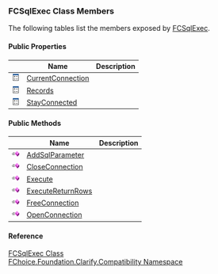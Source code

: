 ﻿### FCSqlExec Class Members

The following tables list the members exposed by [FCSqlExec](FChoice.Foundation.Clarify.Compatibility~FChoice.Foundation.Clarify.Compatibility.FCSqlExec.md).

#### Public Properties

|   | Name | Description |
| --- | --- | --- |
| ![Public Property](dotnetimages/publicProperty.png) | [CurrentConnection](FChoice.Foundation.Clarify.Compatibility~FChoice.Foundation.Clarify.Compatibility.FCSqlExec~CurrentConnection.md) |   |
| ![Public Property](dotnetimages/publicProperty.png) | [Records](FChoice.Foundation.Clarify.Compatibility~FChoice.Foundation.Clarify.Compatibility.FCSqlExec~Records.md) |   |
| ![Public Property](dotnetimages/publicProperty.png) | [StayConnected](FChoice.Foundation.Clarify.Compatibility~FChoice.Foundation.Clarify.Compatibility.FCSqlExec~StayConnected.md) |   |



#### Public Methods

|   | Name | Description |
| --- | --- | --- |
| ![Public Method](dotnetimages/publicMethod.png) | [AddSqlParameter](FChoice.Foundation.Clarify.Compatibility~FChoice.Foundation.Clarify.Compatibility.FCSqlExec~AddSqlParameter.md) |   |
| ![Public Method](dotnetimages/publicMethod.png) | [CloseConnection](FChoice.Foundation.Clarify.Compatibility~FChoice.Foundation.Clarify.Compatibility.FCSqlExec~CloseConnection.md) |   |
| ![Public Method](dotnetimages/publicMethod.png) | [Execute](FChoice.Foundation.Clarify.Compatibility~FChoice.Foundation.Clarify.Compatibility.FCSqlExec~Execute.md) |   |
| ![Public Method](dotnetimages/publicMethod.png) | [ExecuteReturnRows](FChoice.Foundation.Clarify.Compatibility~FChoice.Foundation.Clarify.Compatibility.FCSqlExec~ExecuteReturnRows.md) |   |
| ![Public Method](dotnetimages/publicMethod.png) | [FreeConnection](FChoice.Foundation.Clarify.Compatibility~FChoice.Foundation.Clarify.Compatibility.FCSqlExec~FreeConnection.md) |   |
| ![Public Method](dotnetimages/publicMethod.png) | [OpenConnection](FChoice.Foundation.Clarify.Compatibility~FChoice.Foundation.Clarify.Compatibility.FCSqlExec~OpenConnection.md) |   |





#### Reference

[FCSqlExec Class](FChoice.Foundation.Clarify.Compatibility~FChoice.Foundation.Clarify.Compatibility.FCSqlExec.md)  
[FChoice.Foundation.Clarify.Compatibility Namespace](FChoice.Foundation.Clarify.Compatibility~FChoice.Foundation.Clarify.Compatibility_namespace.md)